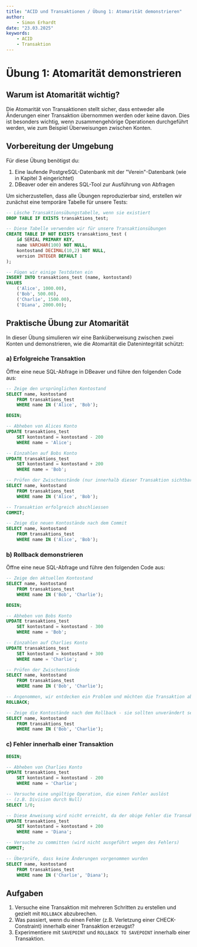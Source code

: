 ```yaml
---
title: "ACID und Transaktionen / Übung 1: Atomarität demonstrieren"
author: 
    - Simon Erhardt
date: "23.03.2025"
keywords:
    - ACID
    - Transaktion
---
```

# Übung 1: Atomarität demonstrieren

## Warum ist Atomarität wichtig?

Die Atomarität von Transaktionen stellt sicher, dass entweder alle Änderungen einer Transaktion übernommen werden oder keine davon. Dies ist besonders wichtig, wenn zusammengehörige Operationen durchgeführt werden, wie zum Beispiel Überweisungen zwischen Konten.

## Vorbereitung der Umgebung

Für diese Übung benötigst du:

1. Eine laufende PostgreSQL-Datenbank mit der "Verein"-Datenbank (wie in Kapitel 3 eingerichtet)
2. DBeaver oder ein anderes SQL-Tool zur Ausführung von Abfragen

Um sicherzustellen, dass alle Übungen reproduzierbar sind, erstellen wir zunächst eine temporäre Tabelle für unsere Tests:

```sql
-- Lösche Transaktionsübungstabelle, wenn sie existiert
DROP TABLE IF EXISTS transaktions_test;

-- Diese Tabelle verwenden wir für unsere Transaktionsübungen
CREATE TABLE IF NOT EXISTS transaktions_test (
    id SERIAL PRIMARY KEY,
    name VARCHAR(100) NOT NULL,
    kontostand DECIMAL(10,2) NOT NULL,
    version INTEGER DEFAULT 1
);

-- Fügen wir einige Testdaten ein
INSERT INTO transaktions_test (name, kontostand)
VALUES 
    ('Alice', 1000.00),
    ('Bob', 500.00),
    ('Charlie', 1500.00),
    ('Diana', 2000.00);
```

## Praktische Übung zur Atomarität

In dieser Übung simulieren wir eine Banküberweisung zwischen zwei Konten und demonstrieren, wie die Atomarität die Datenintegrität schützt:

### a) Erfolgreiche Transaktion

Öffne eine neue SQL-Abfrage in DBeaver und führe den folgenden Code aus:

```sql
-- Zeige den ursprünglichen Kontostand
SELECT name, kontostand 
    FROM transaktions_test 
    WHERE name IN ('Alice', 'Bob');

BEGIN;

-- Abheben von Alices Konto
UPDATE transaktions_test 
    SET kontostand = kontostand - 200 
    WHERE name = 'Alice';

-- Einzahlen auf Bobs Konto
UPDATE transaktions_test 
    SET kontostand = kontostand + 200 
    WHERE name = 'Bob';

-- Prüfen der Zwischenstände (nur innerhalb dieser Transaktion sichtbar)
SELECT name, kontostand 
    FROM transaktions_test 
    WHERE name IN ('Alice', 'Bob');

-- Transaktion erfolgreich abschliessen
COMMIT;

-- Zeige die neuen Kontostände nach dem Commit
SELECT name, kontostand 
    FROM transaktions_test 
    WHERE name IN ('Alice', 'Bob');
```

### b) Rollback demonstrieren

Öffne eine neue SQL-Abfrage und führe den folgenden Code aus:

```sql
-- Zeige den aktuellen Kontostand
SELECT name, kontostand 
    FROM transaktions_test 
    WHERE name IN ('Bob', 'Charlie');

BEGIN;

-- Abheben von Bobs Konto
UPDATE transaktions_test 
    SET kontostand = kontostand - 300 
    WHERE name = 'Bob';

-- Einzahlen auf Charlies Konto
UPDATE transaktions_test 
    SET kontostand = kontostand + 300 
    WHERE name = 'Charlie';

-- Prüfen der Zwischenstände
SELECT name, kontostand 
    FROM transaktions_test 
    WHERE name IN ('Bob', 'Charlie');

-- Angenommen, wir entdecken ein Problem und möchten die Transaktion abbrechen
ROLLBACK;

-- Zeige die Kontostände nach dem Rollback - sie sollten unverändert sein
SELECT name, kontostand 
    FROM transaktions_test 
    WHERE name IN ('Bob', 'Charlie');
```

### c) Fehler innerhalb einer Transaktion

```sql
BEGIN;

-- Abheben von Charlies Konto
UPDATE transaktions_test 
    SET kontostand = kontostand - 200 
    WHERE name = 'Charlie';

-- Versuche eine ungültige Operation, die einen Fehler auslöst
-- (z.B. Division durch Null)
SELECT 1/0;

-- Diese Anweisung wird nicht erreicht, da der obige Fehler die Transaktion abbricht
UPDATE transaktions_test 
    SET kontostand = kontostand + 200 
    WHERE name = 'Diana';

-- Versuche zu committen (wird nicht ausgeführt wegen des Fehlers)
COMMIT;

-- Überprüfe, dass keine Änderungen vorgenommen wurden
SELECT name, kontostand 
    FROM transaktions_test 
    WHERE name IN ('Charlie', 'Diana');
```

## Aufgaben

1. Versuche eine Transaktion mit mehreren Schritten zu erstellen und gezielt mit `ROLLBACK` abzubrechen.
2. Was passiert, wenn du einen Fehler (z.B. Verletzung einer CHECK-Constraint) innerhalb einer Transaktion erzeugst?
3. Experimentiere mit `SAVEPOINT` und `ROLLBACK TO SAVEPOINT` innerhalb einer Transaktion.
